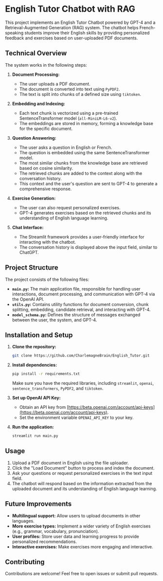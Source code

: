 # English Tutor Chatbot with RAG

This project implements an English Tutor Chatbot powered by GPT-4 and a Retrieval-Augmented Generation (RAG) system. The chatbot helps French-speaking students improve their English skills by providing personalized feedback and exercises based on user-uploaded PDF documents. 

## Technical Overview

The system works in the following steps:

1. **Document Processing:** 
    - The user uploads a PDF document. 
    - The document is converted into text using `PyPDF2`.
    - The text is split into chunks of a defined size using `tiktoken`.

2. **Embedding and Indexing:**
    - Each text chunk is vectorized using a pre-trained SentenceTransformer model (`all-MiniLM-L6-v2`). 
    - The embeddings are stored in memory, forming a knowledge base for the specific document.

3. **Question Answering:**
    - The user asks a question in English or French.
    - The question is embedded using the same SentenceTransformer model.
    - The most similar chunks from the knowledge base are retrieved based on cosine similarity.
    - The retrieved chunks are added to the context along with the conversation history. 
    - This context and the user's question are sent to GPT-4 to generate a comprehensive response.

4. **Exercise Generation:**
    - The user can also request personalized exercises. 
    - GPT-4 generates exercises based on the retrieved chunks and its understanding of English language learning.

5. **Chat Interface:**
    - The Streamlit framework provides a user-friendly interface for interacting with the chatbot.
    - The conversation history is displayed above the input field, similar to ChatGPT. 

## Project Structure

The project consists of the following files:

- **`main.py`:** The main application file, responsible for handling user interactions, document processing, and communication with GPT-4 via the OpenAI API. 
- **`utils.py`:** Contains utility functions for document conversion, chunk splitting, embedding, candidate retrieval, and interacting with GPT-4.
- **`model_schema.py`:** Defines the structure of messages exchanged between the user, the system, and GPT-4.

## Installation and Setup

1. **Clone the repository:** 
   ```bash
   git clone https://github.com/CharlemagneBrain/English_Tutor.git
   ```

2. **Install dependencies:**
   ```bash
   pip install -r requirements.txt
   ```
   Make sure you have the required libraries, including `streamlit`, `openai`, `sentence_transformers`, `PyPDF2`, and `tiktoken`.

3. **Set up OpenAI API Key:**
   - Obtain an API key from [https://beta.openai.com/account/api-keys](https://beta.openai.com/account/api-keys).
   - Set the environment variable `OPENAI_API_KEY` to your key. 

4. **Run the application:**
   ```bash
   streamlit run main.py
   ```

## Usage

1. Upload a PDF document in English using the file uploader. 
2. Click the "Load Document" button to process and index the document.
3. Ask your questions or request personalized exercises in the text input field. 
4. The chatbot will respond based on the information extracted from the uploaded document and its understanding of English language learning.

## Future Improvements

- **Multilingual support:** Allow users to upload documents in other languages. 
- **More exercise types:** Implement a wider variety of English exercises (e.g., grammar, vocabulary, pronunciation). 
- **User profiles:** Store user data and learning progress to provide personalized recommendations.
- **Interactive exercises:** Make exercises more engaging and interactive. 

## Contributing

Contributions are welcome! Feel free to open issues or submit pull requests.


